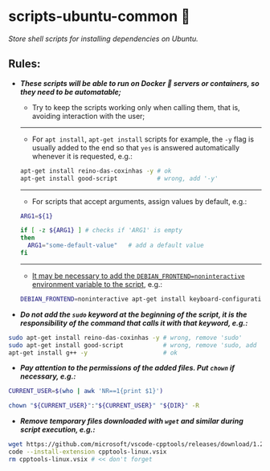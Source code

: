 # scripts-ubuntu-common 📜

*Store shell scripts for installing dependencies on Ubuntu.*

## Rules:
- ***These scripts will be able to run on Docker 🐳 servers or containers, so they need to be automatable;***
    - Try to keep the scripts working only when calling them, that is, avoiding interaction with the user;

    ---

    - For `apt install`, `apt-get install` scripts for example, the `-y` flag is usually added to the end so that `yes` is answered automatically whenever it is requested, e.g.:

    ```bash
    apt-get install reino-das-coxinhas -y # ok
    apt-get install good-script           # wrong, add '-y'
    ```

    ---

    - For scripts that accept arguments, assign values by default, e.g.:

    ```bash
    ARG1=${1}

    if [ -z ${ARG1} ] # checks if 'ARG1' is empty
    then
      ARG1="some-default-value"   # add a default value
    fi
    ```

    ---

    - [It may be necessary to add the `DEBIAN_FRONTEND=noninteractive` environment variable to the script](https://askubuntu.com/questions/876240/how-to-automate-setting-up-of-keyboard-configuration-package), e.g.:
    ```bash
    DEBIAN_FRONTEND=noninteractive apt-get install keyboard-configuration -y # ok
    ```

- ***Do not add the `sudo` keyword at the beginning of the script, it is the responsibility of the command that calls it with that keyword, e.g.:***

```bash
sudo apt-get install reino-das-coxinhas -y # wrong, remove 'sudo'
sudo apt-get install good-script           # wrong, remove 'sudo, add '-y'
apt-get install g++ -y                     # ok
```

- ***Pay attention to the permissions of the added files. Put `chown` if necessary, e.g.:***

```bash
CURRENT_USER=$(who | awk 'NR==1{print $1}')

chown "${CURRENT_USER}":"${CURRENT_USER}" "${DIR}" -R
```

- ***Remove temporary files downloaded with `wget` and similar during script execution, e.g.:***

```bash
wget https://github.com/microsoft/vscode-cpptools/releases/download/1.2.1/cpptools-linux.vsix
code --install-extension cpptools-linux.vsix
rm cpptools-linux.vsix # << don't forget
```